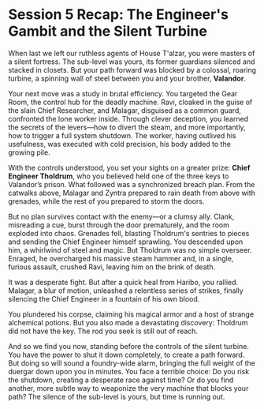 # Session 5 Recap: The Engineer's Gambit and the Silent Turbine

When last we left our ruthless agents of House T'alzar, you were masters of a silent fortress. The sub-level was yours, its former guardians silenced and stacked in closets. But your path forward was blocked by a colossal, roaring turbine, a spinning wall of steel between you and your brother, **Valandor**.

Your next move was a study in brutal efficiency. You targeted the Gear Room, the control hub for the deadly machine. Ravi, cloaked in the guise of the slain Chief Researcher, and Malagar, disguised as a common guard, confronted the lone worker inside. Through clever deception, you learned the secrets of the levers—how to divert the steam, and more importantly, how to trigger a full system shutdown. The worker, having outlived his usefulness, was executed with cold precision, his body added to the growing pile.

With the controls understood, you set your sights on a greater prize: **Chief Engineer Tholdrum**, who you believed held one of the three keys to Valandor’s prison. What followed was a synchronized breach plan. From the catwalks above, Malagar and Zyntra prepared to rain death from above with grenades, while the rest of you prepared to storm the doors.

But no plan survives contact with the enemy—or a clumsy ally. Clank, misreading a cue, burst through the door prematurely, and the room exploded into chaos. Grenades fell, blasting Tholdrum's sentries to pieces and sending the Chief Engineer himself sprawling. You descended upon him, a whirlwind of steel and magic. But Tholdrum was no simple overseer. Enraged, he overcharged his massive steam hammer and, in a single, furious assault, crushed Ravi, leaving him on the brink of death.

It was a desperate fight. But after a quick heal from Haribo, you rallied. Malagar, a blur of motion, unleashed a relentless series of strikes, finally silencing the Chief Engineer in a fountain of his own blood.

You plundered his corpse, claiming his magical armor and a host of strange alchemical potions. But you also made a devastating discovery: Tholdrum did not have the key. The rod you seek is still out of reach.

And so we find you now, standing before the controls of the silent turbine. You have the power to shut it down completely, to create a path forward. But doing so will sound a foundry-wide alarm, bringing the full weight of the duergar down upon you in minutes. You face a terrible choice: Do you risk the shutdown, creating a desperate race against time? Or do you find another, more subtle way to weaponize the very machine that blocks your path? The silence of the sub-level is yours, but time is running out.
